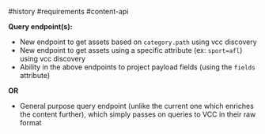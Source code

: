 #history #requirements #content-api

**Query endpoint(s):**

* New endpoint to get assets based on `category.path` using vcc discovery
* New endpoint to get assets using a specific attribute (ex: `sport=afl`) using vcc discovery
* Ability in the above endpoints to project payload fields (using the `fields` attribute)

**OR** 
-   General purpose query endpoint (unlike the current one which enriches the content further), which simply passes on queries to VCC in their raw format 